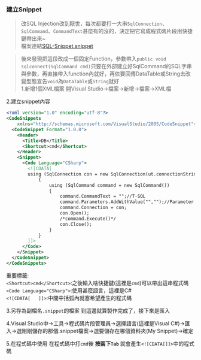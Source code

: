 ### 建立Snippet

>改SQL Injection改到厭世，每次都要打一大串`SqlConnection`、`SqlCommand`、`CommandText`甚麼有的沒的，決定把它寫成程式碼片段用快捷鍵帶出來~  
>檔案連結[SQL-Snippet.snippet](https://github.com/abcd597/SelfNotes/blob/master/ASP.NET/SQL-Snippet.snippet)  
  
>後來發現把這段改成一個固定Function，參數帶入`public void sqlconnect(SqlCommand cmd)`只要在外部建立好SqlCommand的SQL字串與參數，再直接帶入function內就好，再依要回傳DataTable或String去改變型態宣告`void`為`DataTable`或`String`就好  
1.新增1個XML檔案
開Visual Studio→檔案→新增→檔案→XML檔  
  
2.建立snippet內容
```XML
<?xml version="1.0" encoding="utf-8"?>
<CodeSnippets
    xmlns="http://schemas.microsoft.com/VisualStudio/2005/CodeSnippet">
  <CodeSnippet Format="1.0.0">
    <Header>
      <Title>DB</Title>
      <Shortcut>cmd</Shortcut>
    </Header>
    <Snippet>
      <Code Language="CSharp">
        <![CDATA[
        using (SqlConnection con = new SqlConnection(ut.connectionString))
            {
                using (SqlCommand command = new SqlCommand())
                {
                    command.CommandText = "";//T-SQL
                    command.Parameters.AddWithValue("","");//Parameter
                    command.Connection = con;
                    con.Open();
                    /*command.Execute()*/
                    con.Close();
                }
            }
        ]]>
      </Code>
    </Snippet>
  </CodeSnippet>
</CodeSnippets>
```
重要標籤:   
`<Shortcut>cmd</Shortcut>`:之後輸入啥快捷鍵(這裡是`cmd`)可以帶出這串程式碼  
`<Code Language="CSharp">`:使用甚麼語言，這裡是C#  
`<![CDATA[   ]]>`:中間中括弧內就塞希望產生的程式碼  

3.另存為副檔名`.snippet`的檔案
到這邊就算製作完成了，接下來是匯入

4.Visual Studio中→工具→程式碼片段管理員→選擇語言(這裡是Visual C#)→匯入→選剛剛儲存的那個.snippet檔案→選要儲存在哪個資料夾(My Snippet)→確定

5.在程式碼中使用
在程式碼中打`cmd`後 **按兩下`Tab`** 就會產生`<![CDATA[]]>`中的程式碼
